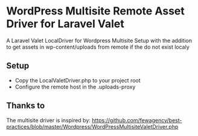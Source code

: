 # WordPress Multisite Remote Asset Driver for Laravel Valet
A Laravel Valet LocalDriver for Wordpress Multisite Setup with the addition to get assets in wp-content/uploads from remote if the do not exist localy

## Setup
- Copy the LocalValetDriver.php to your project root
- Configure the remote host in the .uploads-proxy

## Thanks to
The multisite driver is inspired by: https://github.com/fewagency/best-practices/blob/master/Wordpress/WordPressMultisiteValetDriver.php
